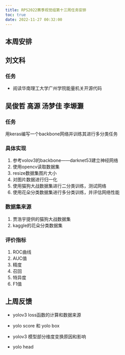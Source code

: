 ```yaml
---
title: RPS2022赛季视觉组第十三周任务安排
toc: true
date: 2022-11-27 00:32:00
---
```




## 本周安排

## 刘文科

### 任务
- 阅读华南理工大学广州学院能量机关开源代码

## 吴俊哲 高源 汤梦佳 李塬灏

### 任务
用keras编写一个backbone网络并训练其进行多分类任务
### 具体实现
1. 参考volov3的backbone——darknet53建立神经网络
2. 使用opencv读取数据集
3. resize数据集图片大小
4. 对图片数据进行归一化 
5. 使用猫狗大战数据集进行二分类训练，测试网络
7. 使用花朵分类数据集进行多分类训练，并评估网络性能

### 数据集来源

1. 贾浩宇提供的猫狗大战数据集
2. kaggle的花朵分类数据集

### 评价指标

1. ROC曲线
2. AUC值
3. 精度
4. 召回
5. 特异度
6. F1值

## 上周反馈

- yolov3 loss函数的计算和数据来源

- yolo score 和 yolo box

- yolov3 模型部分维度变换原因和影响

- yolo head 
